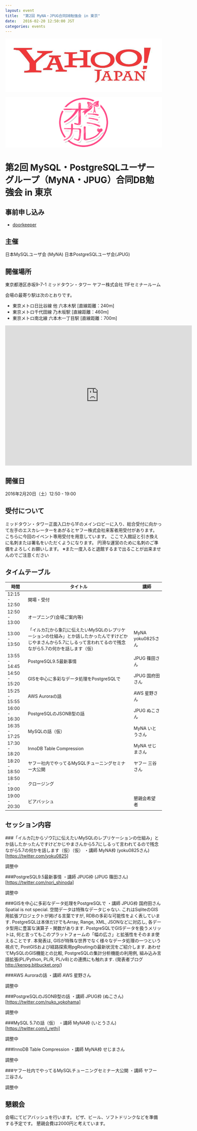 ```yaml
---
layout: event
title:  "第2回 MyNA・JPUG合同DB勉強会 in 東京"
date:   2016-02-20 12:50:00 JST
categories: events
---
```

[![Powered by Yahoo!](/images/yahoo!japan.png)](http://www.yahoo.co.jp)

[![オミカレ](/images/omikare.png)](http://party-calendar.net/)

# 第2回 MySQL・PostgreSQLユーザーグループ（MyNA・JPUG）合同DB勉強会 in 東京

## 事前申し込み

* [doorkeeper](https://dbstudychugoku.doorkeeper.jp/events/37635)

##  主催
日本MySQLユーザ会 (MyNA)
日本PostgreSQLユーザ会(JPUG)

## 開催場所

東京都港区赤坂9-7-1 ミッドタウン・タワー
ヤフー株式会社 11Fセミナールーム

会場の最寄り駅は次のとおりです。

- 東京メトロ日比谷線 他 ​六本木駅 ​[直線距離：240m]
- 東京メトロ千代田線 ​乃木坂駅 ​[直線距離：460m]
- 東京メトロ南北線 ​六本木一丁目駅 ​[直線距離：700m]

<iframe src="https://www.google.com/maps/embed?pb=!1m18!1m12!1m3!1d3241.4385331727503!2d139.72907041525838!3d35.66620258019787!2m3!1f0!2f0!3f0!3m2!1i1024!2i768!4f13.1!3m3!1m2!1s0x0%3A0x0!2zMzXCsDM5JzU4LjMiTiAxMznCsDQzJzUyLjUiRQ!5e0!3m2!1sja!2sjp!4v1453190323660" width="600" height="450" frameborder="0" style="border:0" allowfullscreen></iframe>

## 開催日

2016年2月20日（土）12:50 - 19:00

## 受付について
ミッドタウン・タワー正面入口から1Fのメインロビーに入り、総合受付に向かって左手のエスカレーターをあがるとヤフー株式会社来客者用受付があります。
こちらに今回のイベント専用受付を用意しています。
ここで入館証と引き換えに名刺または署名をいただくようになります。
円滑な運営のために名刺のご準備をよろしくお願いします。
※また一度入ると退館するまで出ることが出来ませんのでご注意ください

## タイムテーブル

時間 | タイトル| 講師
------------ | ------------- | -------------
12:15 - 12:50|開場・受付||
12:50 - 13:00|オープニング(会場ご案内等)||
13:00 - 13:50|「イルカ㌠から象㌠に伝えたいMySQLのレプリケーションの仕組み」とか話したかったんですけどかじやまさんから5.7にしるって言われてるので残念ながら5.7の何かを話します（仮）|MyNA yoku0825さん|
13:55 - 14:45|PostgreSQL9.5最新事情|JPUG 篠田さん|
14:50 - 15:20|GISを中心に多彩なデータ処理をPostgreSQLで|JPUG 国府田さん|
15:25 - 15:55|AWS Auroraの話|AWS 星野さん|
16:00 - 16:30|PostgreSQLのJSONB型の話 |JPUG ぬこさん|
16:35 - 17:25|MySQLの話（仮）|MyNA いとうさん|
17:30 - 18:20|InnoDB Table Compression|MyNA せじまさん|
18:20 - 18:50|ヤフー社内でやってるMySQLチューニングセミナー大公開|ヤフー 三谷さん|
18:50 - 19:00|クロージング||
19:00 - 20:30|ビアバッシュ|懇親会希望者|

## セッション内容

###「イルカ㌠からゾウ㌠に伝えたいMySQLのレプリケーションの仕組み」とか話したかったんですけどかじやまさんから5.7にしるって言われてるので残念ながら5.7の何かを話します（仮）（仮）
・講師 MyNA枠 (yoku0825さん)[https://twitter.com/yoku0825]

  調整中

###PostgreSQL9.5最新事情
・講師 JPUG枠 (JPUG 篠田さん)[https://twitter.com/nori_shinoda]

  調整中

###GISを中心に多彩なデータ処理をPostgreSQLで
・講師 JPUG枠 国府田さん
  Spatial is not special. 空間データは特殊なデータじゃない. これはSqliteのGIS用拡張プロジェクトが掲げる言葉ですが, RDBの多彩な可能性をよく表しています. PostgreSQLは本体だけでもArray, Range, XML, JSONなどに対応し, 各データ型用に豊富な演算子・関数があります. PostgreSQLでGISデータを扱うメリットは, 何と言ってもこのプラットフォームの「幅の広さ」と拡張性をそのまま使えることです.
  本発表は, GISが特殊な世界でなく様々なデータ処理の一つという視点で, PostGISおよび経路探索用pgRoutingの最新状況をご紹介します. あわせてMySQLのGIS機能との比較, PostgreSQLの集計分析機能の利用例, 組み込み言語拡張(PL/Python, PL/R, PL/v8)との連携にも触れます.
  (発表者ブログ http://kenpg.bitbucket.org/)


###AWS Auroraの話
・講師 AWS 星野さん

  調整中

###PostgreSQLのJSONB型の話
・講師 JPUG枠 (ぬこさん)[https://twitter.com/nuko_yokohama]

  調整中

###MySQL 5.7の話（仮）
・講師 MyNA枠 (いとうさん)[https://twitter.com/i_rethi]

  調整中

###InnoDB Table Compression
・講師 MyNA枠 せじまさん

  調整中

###ヤフー社内でやってるMySQLチューニングセミナー大公開
・講師 ヤフー 三谷さん

  調整中

## 懇親会

会場にてビアバッシュを行います。
ピザ、ビール、ソフトドリンクなどを準備する予定です。
懇親会費は2000円と考えています。
